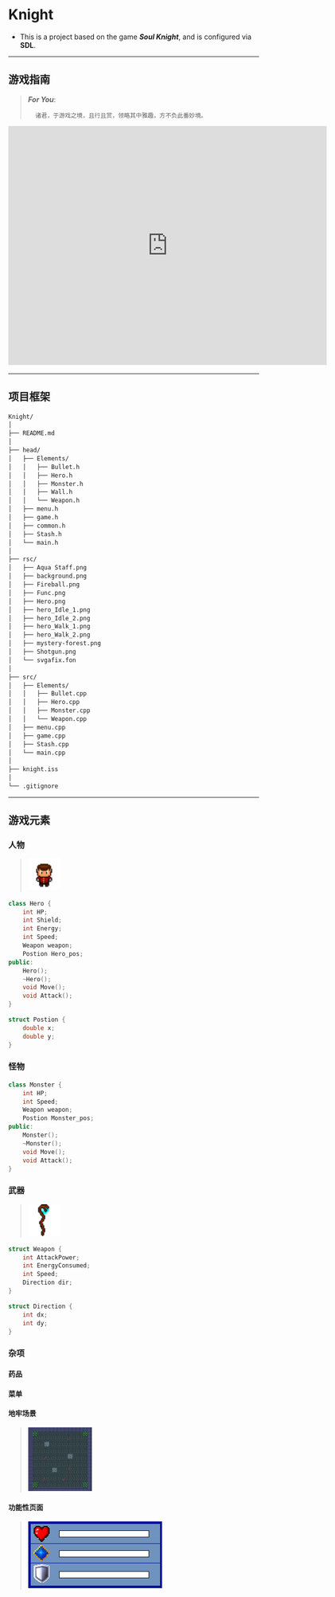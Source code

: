 # Knight
- This is a project based on the game ***Soul Knight***, and is configured via **SDL**.

---

## 游戏指南

> ***For  You***:
> 
>       诸君，于游戏之境，且行且赏，领略其中雅趣，方不负此番妙境。

<iframe src="https://player.bilibili.com/player.html?bvid=BV1QV9gYpEcn" width="640" height="480" frameborder="0" allowfullscreen></iframe>

---

## 项目框架

```markdown
Knight/
│
├── README.md
│
├── head/
│   ├── Elements/
│   │   ├── Bullet.h
│   │   ├── Hero.h
│   │   ├── Monster.h
│   │   ├── Wall.h
│   │   └── Weapon.h
│   ├── menu.h
│   ├── game.h
│   ├── common.h
│   ├── Stash.h
│   └── main.h
│
├── rsc/
│   ├── Aqua Staff.png
│   ├── background.png
│   ├── Fireball.png
│   ├── Func.png
│   ├── Hero.png
│   ├── hero_Idle_1.png
│   ├── hero_Idle_2.png
│   ├── hero_Walk_1.png
│   ├── hero_Walk_2.png
│   ├── mystery-forest.png
│   ├── Shotgun.png
│   └── svgafix.fon
│
├── src/
│   ├── Elements/
│   │   ├── Bullet.cpp
│   │   ├── Hero.cpp
│   │   ├── Monster.cpp
│   │   └── Weapon.cpp
│   ├── menu.cpp
│   ├── game.cpp
│   ├── Stash.cpp
│   └── main.cpp
│
├── knight.iss
│
└── .gitignore
```

---

## 游戏元素

### 人物

> <img src="rsc/hero/Hero.png" width="64" height="64" alt="Hero" title="Hero">

```c++
class Hero {
    int HP;
    int Shield;
    int Energy;
    int Speed;
    Weapon weapon;
    Postion Hero_pos;
public:
    Hero();
    ~Hero();
    void Move();
    void Attack();
}
```
```c++
struct Postion {
    double x;
    double y;
}
```

### 怪物
```c++
class Monster {
    int HP;
    int Speed;
    Weapon weapon;
    Postion Monster_pos;
public:
    Monster();
    ~Monster();
    void Move();
    void Attack();
}
```
### 武器

> <img src="./rsc/Aqua%20Staff.png" width="64" height="64" alt="Shotgun" title="Shotgun">

```c++
struct Weapon {
    int AttackPower;
    int EnergyConsumed;
    int Speed;
    Direction dir;
}
```
```c++
struct Direction {
    int dx;
    int dy;
}
```
### 杂项
#### 药品
#### 菜单
#### 地牢场景

> <img src="rsc/sundry/background.png" width="128" height="128" alt="Shotgun" title="Shotgun">

#### 功能性页面

> ![功能性界面](rsc/sundry/Func.png "功能性界面" )

